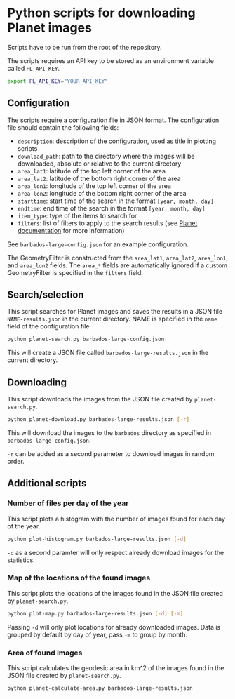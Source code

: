# Python scripts for downloading Planet images

Scripts have to be run from the root of the repository.

The scripts requires an API key to be stored as an environment variable called `PL_API_KEY`.

```bash
export PL_API_KEY="YOUR_API_KEY"
```

## Configuration
The scripts require a configuration file in JSON format. The configuration file should contain the following fields:

- `description`: description of the configuration, used as title in plotting scripts
- `download_path`: path to the directory where the images will be downloaded, absolute or relative to the current directory
- `area_lat1`: latitude of the top left corner of the area
- `area_lat2`: latitude of the bottom right corner of the area
- `area_lon1`: longitude of the top left corner of the area
- `area_lon2`: longitude of the bottom right corner of the area
- `starttime`: start time of the search in the format `[year, month, day]`
- `endtime`: end time of the search in the format `[year, month, day]`
- `item_type`: type of the items to search for
- `filters`: list of filters to apply to the search results (see [Planet documentation](https://developers.planet.com/docs/apis/data/searches-filtering/) for more information)

See `barbados-large-config.json` for an example configuration.

The GeometryFilter is constructed from the `area_lat1`, `area_lat2`, `area_lon1`, and `area_lon2` fields. The `area_*` fields are automatically ignored if a custom GeometryFilter is specified in the `filters` field.

## Search/selection
This script searches for Planet images and saves the results in a JSON file `NAME-results.json` in the current directory. NAME is specified in the `name` field of the configuration file.

```bash
python planet-search.py barbados-large-config.json
```

This will create a JSON file called `barbados-large-results.json` in the current directory.

## Downloading
This script downloads the images from the JSON file created by `planet-search.py`.

```bash
python planet-download.py barbados-large-results.json [-r]
```

This will download the images to the `barbados` directory as specified in `barbados-large-config.json`.

`-r` can be added as a second parameter to download images in random order.

## Additional scripts

### Number of files per day of the year

This script plots a histogram with the number of images found for each day of the year.

```bash
python plot-histogram.py barbados-large-results.json [-d]
```

`-d` as a second paramter will only respect already download images for the statistics.

### Map of the locations of the found images

This script plots the locations of the images found in the JSON file created by `planet-search.py`.

```bash
python plot-map.py barbados-large-results.json [-d] [-m]
```

Passing `-d` will only plot locations for already downloaded images.
Data is grouped by default by day of year, pass `-m` to group by month.

### Area of found images

This script calculates the geodesic area in km^2 of the images found in the JSON file created by `planet-search.py`.

```bash
python planet-calculate-area.py barbados-large-results.json
```